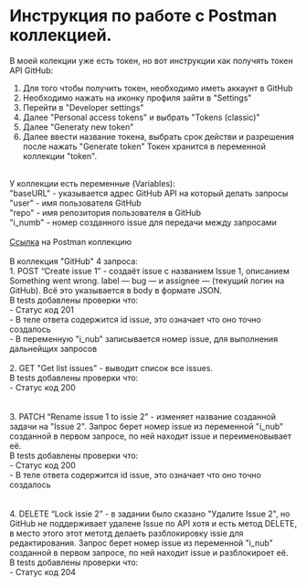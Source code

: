 # Инструкция по работе с Postman коллекцией.

В моей колекции уже есть токен, но вот инструкции как получять токен API GitHub:
1. Для того чтобы получить токен, необходимо иметь аккаунт в GitHub 
2. Необходимо нажать на иконку профиля зайти в "Settings"
3. Перейти в "Developer settings" 
4. Далее "Personal access tokens" и выбрать "Tokens (classic)"
5. Далее "Generatу new token"
6. Далее ввести название токена, выбрать срок действи и разрешения после нажать "Generate token"
Токен хранится в переменной коллекции "token".
<br>
У коллекции есть переменные (Variables): <br>
"baseURL" - указывается адрес GitHub API на который делать запросы <br>
"user" - имя пользователя GitHub<br>
"repo" - имя репозитория пользователя в GitHub<br>
"i_numb" - номер созданного issue для передачи между запросами<br>
<br>
<a href="https://github.com/stalker2rus/test/blob/main/GitHub.postman_collection.json")>Ссылка</a> на Postman коллекцию
<br> 
<br> 
В коллекция "GitHub" 4 запроса:
<br>
1. POST “Create issue 1” - cоздаёт issue с названием Issue 1, описанием Something went wrong. label — bug — и assignee — (текущий логин на GitHub). Всё это указывается в body в формате JSON.    <br> 
В tests добавлены проверки что:  <br> 
- Статус код 201<br> 
- В теле ответа содержится id issue, это означает что оно точно создалось <br> 
- В переменную "i_nub" записывается номер issue, для выполнения дальнейщих запросов  <br>
<br> 
2. GET "Get list issues" - выводит список все issues. <br>
В tests добавлены проверки что:<br> 
 - Статус код 200<br> 
<br> 
<br> 
3. PATCH “Rename issue 1 to issie 2” - изменяет название созданной задачи на "Issue 2". Запрос берет номер issue из переменной "i_nub" созданной в первом запросе, по ней находит issue и переименовывает её.<br>    
В tests добавлены проверки что:<br> 
 - Статус код 200<br> 
 - В теле ответа содержится id issue, это означает что оно точно создалось<br> 
<br> 
<br>  
4. DELETE “Lock issie 2” - в задании было сказано "Удалите Issue 2", но GitHub не поддерживает удалене Issue по API хотя и есть метод DELETE, в место этого этот метотд делаеть разблокировку issie для редактирования. Запрос берет номер issue из переменной "i_nub" созданной в первом запросе, по ней находит issue и разблокироет её.<br>    
В tests добавлены проверки что:<br> 
 - Статус код 204<br> 
